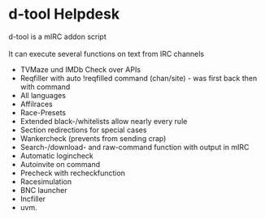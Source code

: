 # d-tool Helpdesk
d-tool is a mIRC addon script <br><br>
It can execute several functions on text from IRC channels <br>

- TVMaze und IMDb Check over APIs
- Reqfiller with auto !reqfilled command (chan/site) - was first back then with command
- All languages
- Affilraces
- Race-Presets
- Extended black-/whitelists allow nearly every rule
- Section redirections for special cases
- Wankercheck (prevents from sending crap)
- Search-/download- and raw-command function with output in mIRC
- Automatic logincheck
- Autoinvite on command
- Precheck with recheckfunction
- Racesimulation
- BNC launcher
- Incfiller
- uvm.
